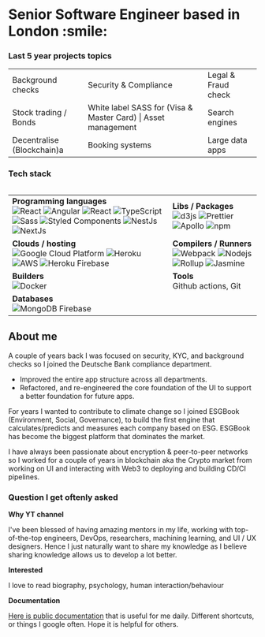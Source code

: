 <h1>Senior Software Engineer based in London :smile: </h1>

<h3>Last 5 year projects  topics </h3>
<table>
  <tr>
    <td>Background checks</td>
    <td>Security & Compliance</td>
    <td>Legal & Fraud check</td>
  </tr>
  <tr>
    <td>Stock trading / Bonds </td>
    <td>White label SASS for (Visa & Master Card) | Asset management </td>
    <td>Search engines </td>
  </tr>
  <tr>
    <td>Decentralise (Blockchain)a</td>
    <td>Booking systems</td>
    <td>Large data apps</td>
  </tr>
<table>
        

<h3>Tech stack </h3>
<table>
  <tr>
    <td>
    <strong>Programming languages</strong> <br />
    <img alt="React" src="https://img.shields.io/badge/-React-45b8d8?style=flat-square&logo=react&logoColor=white" />
    <img alt="Angular" src="https://img.shields.io/badge/-Angular-CC2927?style=flat-square&logo=angular&logoColor=ffffff">
    <img alt="React" src="https://img.shields.io/badge/-React-45b8d8?style=flat-square&logo=react&logoColor=white" />
    <img alt="TypeScript" src="https://img.shields.io/badge/-TypeScript-007ACC?style=flat-square&logo=typescript&logoColor=white" />
    <img alt="Sass" src="https://img.shields.io/badge/-Sass-CC6699?style=flat-square&logo=sass&logoColor=white" />
    <img alt="Styled Components" src="https://img.shields.io/badge/-Styled_Components-db7092?style=flat-square&logo=styled-components&logoColor=white" />
    <img alt="NestJs" src="https://img.shields.io/badge/-NestJs-ea2845?style=flat-square&logo=nestjs&logoColor=white"/>
    <img alt="NextJs" src="https://img.shields.io/badge/Next.js-000000?style=flat-square&logo=Next.js&logoColor=white" />
</td>
<td>
<strong>Libs / Packages</strong><br />
<img alt="d3js" src="https://img.shields.io/badge/-D3.js-F9A03C?style=flat-square&logo=d3.js&logoColor=white" />
<img alt="Prettier" src="https://img.shields.io/badge/-Prettier-F7B93E?style=flat-square&logo=prettier&logoColor=white" />
<img alt="Apollo" src="https://img.shields.io/badge/-Apollo%20GraphQL-311C87?style=flat-square&logo=apollo-graphql&logoColor=white" />
<img alt="npm" src="https://img.shields.io/badge/-NPM-CB3837?style=flat-square&logo=npm&logoColor=white" />
    </td>
  </tr>
  <tr>
  <td>
  <strong>Clouds / hosting</strong><br />
<img alt="Google Cloud Platform" src="https://img.shields.io/badge/-Google_Cloud_Platform-1a73e8?style=flat-square&logo=google-cloud&logoColor=white" />
<img alt="Heroku" src="https://img.shields.io/badge/-Heroku-430098?style=flat-square&logo=heroku&logoColor=white" />
<img alt="AWS" src="https://img.shields.io/badge/Amazon_AWS-232F3E?style=flat&logo=amazon-aws&logoColor=white" />
<img alt="Heroku" src="https://img.shields.io/badge/heroku-red?style=for-the-badge&logo=heroku" />
 Firebase 
  </td>
  <td>
<strong>Compilers / Runners</strong><br />
<img alt="Webpack" src="https://img.shields.io/badge/-Webpack-8DD6F9?style=flat-square&logo=webpack&logoColor=white" />
<img alt="Nodejs" src="https://img.shields.io/badge/-Nodejs-43853d?style=flat-square&logo=Node.js&logoColor=white" />
<img alt="Rollup" src="https://img.shields.io/badge/-Rollup-EC4A3F?style=flat-square&logo=rollup.js&logoColor=white" />
 <img alt="Jasmine" src="https://img.shields.io/badge/Jasmine-8A4182?style=for-the-badge&logo=Jasmine&logoColor=white" />
    </td>
  </tr>
  <tr>
  <td>
    <strong>Builders</strong><br />
    <img alt="Docker" src="https://img.shields.io/badge/-Docker-46a2f1?style=flat-square&logo=docker&logoColor=white" />
  </td>
  <td>
    <strong>Tools</strong><br />
    Github actions, Git
  </td>
  </tr>
  <tr>
  <td>
    <strong>Databases</strong><br />
    <img alt="MongoDB" src="https://img.shields.io/badge/-MongoDB-13aa52?style=flat-square&logo=mongodb&logoColor=white" />
    Firebase
  </td>
  <td></td>
  </tr>
</table>




<h2> About me </h2>
A couple of years back I was focused on security, KYC, and background checks so I joined the Deutsche Bank compliance department.
<ul>
  <li>
    Improved the entire app structure across all departments.
  </li>
  <li>
    Refactored, and re-engineered the core foundation of the UI to support a better foundation for future apps.
  </li>
</ul>
<p>
  For years I wanted to contribute to climate change so I joined ESGBook (Environment, Social, Governance), to build the first engine that calculates/predicts and measures each company based on ESG. ESGBook has become the biggest platform that dominates the market.
</p>
<p>
  I have always been passionate about encryption & peer-to-peer networks so I worked for a couple of years in blockchain aka the Crypto market from working on UI and interacting with Web3 to deploying and building CD/CI pipelines.
</p>

<h3>Question I get oftenly asked</h3>
<strong> Why YT channel</strong>
<p>
I've been blessed of having amazing mentors in my life, working with top-of-the-top engineers, DevOps, researchers, machining learning, and UI / UX designers. Hence I just naturally want to share my knowledge as I believe sharing knowledge allows us to develop a lot better.
</p>

<strong>Interested </strong>
<p>I love to read biography, psychology, human interaction/behaviour</p>

<strong> Documentation </strong>
<p>
  <a href="https://github.com/frontr-uk/documentation">Here is public documentation</a> that is useful for me daily. Different shortcuts, or things I google often. Hope it is helpful for others.
</p>


